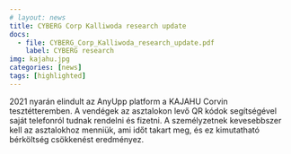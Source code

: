 ```yaml
---
# layout: news
title: CYBERG Corp Kalliwoda research update
docs:
  - file: CYBERG_Corp_Kalliwoda_research_update.pdf
    label: CYBERG research
img: kajahu.jpg
categories: [news]
tags: [highlighted]
---
```


2021 nyarán elindult az AnyUpp platform a KAJAHU Corvin tesztétteremben. A vendégek az asztalokon levő QR kódok segítségével saját telefonról tudnak rendelni és fizetni. A személyzetnek kevesebbszer kell az asztalokhoz menniük, ami időt takart meg, és ez kimutatható bérköltség csökkenést eredményez. 
